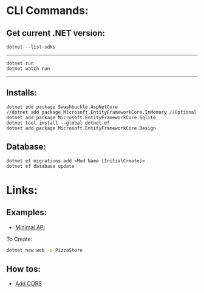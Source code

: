 # CLI Commands:



## Get current .NET version:

```
dotnet --list-sdks
```


---

```
dotnet run
dotnet watch run
```


---


## Installs:


```
dotnet add package Swashbuckle.AspNetCore
//dotnet add package Microsoft.EntityFrameworkCore.InMemory //Optional
dotnet add package Microsoft.EntityFrameworkCore.Sqlite
dotnet tool install --global dotnet-ef
dotnet add package Microsoft.EntityFrameworkCore.Design
```



## Database:


```
dotnet ef migrations add <Mod Name [InitialCreate]>
dotnet ef database update
```





# Links:


## Examples:

- [Minimal API](https://github.com/MicrosoftDocs/minimal-api-work-with-databases)

To Create:
```bash
dotnet new web -o PizzaStore
```



## How tos:

- [Add CORS](https://docs.microsoft.com/en-us/aspnet/core/security/cors?view=aspnetcore-6.0)










<!--

# dotnet-cli-cheat-sheet


Every thing you may need about dotnet, you can find 
it in the documentation.  
The problem is that documentation relies heavily 
on Visual Studio Code.   
VSCode is very slow, This reduces the performance.  
Here we I will do my best to create a 
documentation on the relies on CLI, instead of VSCode. 





<h1>
<a href="cs/README.md">1) C#</a>
</h1>

This is the programming language used in the development of 
ASP.NET Applications.





<h1>
<a href="nuget/README.md">2) NuGet</a>
</h1>
How to install and use packages.









<h1>
<a href="auth/README.md">
3) Auth</a>
</h1>
Authentication and Authorization











<h1>
<a href="webapp/README.md">4) Web App</a>
</h1>
How to create we applications, Without using RESTful APIs.




<h1>
<a href="mvc/README.md">
5) MVC</a>
</h1>
Creating MVC application using CLI







<h1>
<a href="api/README.md">
6) API</a>
</h1>
Creating API application using CLI





<h1>
<a href="relationships/README.md">
7) Relationships</a>
</h1>
Establishing Relationships













-->